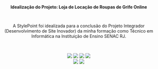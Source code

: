 <div align="center">
  <p><strong>Idealização do Projeto: Loja de Locação de Roupas de Grife Online</strong></p>
  <br>
  <p>A StylePoint foi idealizada para a conclusão do Projeto Integrador (Desenvolvimento de Site Inovador) da minha formação como Técnico em Informática na Instituição    de Ensino SENAC RJ.</p>
 <br><br>

  <img src="https://img.shields.io/badge/HTML5-E34F26?style=for-the-badge&logo=html5&logoColor=white" />
  <img src="https://img.shields.io/badge/CSS3-1572B6?style=for-the-badge&logo=css3&logoColor=white"/>
  <img src="https://img.shields.io/badge/Bootstrap-563D7C?style=for-the-badge&logo=bootstrap&logoColor=white"/>
  <img src="https://img.shields.io/badge/PHP-777BB4?style=for-the-badge&logo=php&logoColor=white"/>
  
  <br>
  <img src="https://user-images.githubusercontent.com/92002985/205776396-e08eac50-1335-42d8-b509-f4d68c6c257d.png" />
  <img src="https://user-images.githubusercontent.com/92002985/205776683-81557a13-3426-4714-8a0c-6d3ac81d1806.png"/>

</div>

